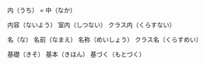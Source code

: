 
内（うち） = 中（なか）

内容（ないよう）
室内（しつない）
クラス内（くらすない）

名（な）
名前（なまえ）
名称（めいしょう）
クラス名（くらすめい）

基礎（きそ）
基本（きほん）
基づく（もとづく）